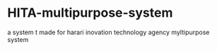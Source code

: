 # HITA-multipurpose-system
a system t made for harari inovation technology agency myltipurpose system 
